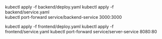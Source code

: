 kubectl apply -f backend/deploy.yaml 
kubectl apply -f backend/service.yaml  
kubectl port-forward service/backend-service 3000:3000 

kubectl apply -f frontend/deploy.yaml 
kubectl apply -f frontend/service.yaml 
kubectl port-forward service/server-service 8080:80
